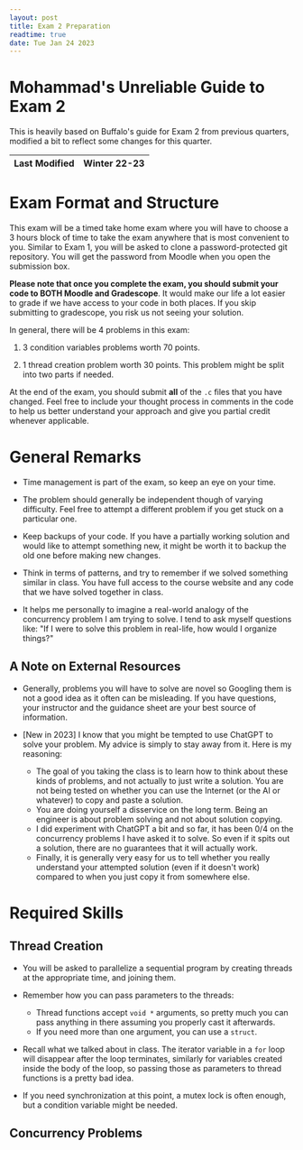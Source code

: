 ```yaml
---
layout: post
title: Exam 2 Preparation
readtime: true
date: Tue Jan 24 2023 
---
```


# Mohammad's Unreliable Guide to Exam 2

This is heavily based on Buffalo's guide for Exam 2 from previous quarters,
modified a bit to reflect some changes for this quarter.


| Last Modified | Winter 22-23 |
| :------------ | ------------ |

# Exam Format and Structure

This exam will be a timed take home exam where you will have to choose a 3 hours
block of time to take the exam anywhere that is most convenient to you. Similar
to Exam 1, you will be asked to clone a password-protected git repository. You
will get the password from Moodle when you open the submission box.

**Please note that once you complete the exam, you should submit your code to
BOTH Moodle and Gradescope**. It would make our life a lot easier to grade if we
have access to your code in both places. If you skip submitting to gradescope,
you risk us not seeing your solution.

In general, there will be 4 problems in this exam:

1. 3 condition variables problems worth 70 points.

2. 1 thread creation problem worth 30 points. This problem might be split into
   two parts if needed.

At the end of the exam, you should submit **all** of the `.c` files that you
have changed. Feel free to include your thought process in comments in the code
to help us better understand your approach and give you partial credit whenever
applicable.

# General Remarks

- Time management is part of the exam, so keep an eye on your time.

- The problem should generally be independent though of varying difficulty. Feel
  free to attempt a different problem if you get stuck on a particular one.

- Keep backups of your code. If you have a partially working solution and would
  like to attempt something new, it might be worth it to backup the old one
  before making new changes.

- Think in terms of patterns, and try to remember if we solved something similar
  in class. You have full access to the course website and any code that we have
  solved together in class.

- It helps me personally to imagine a real-world analogy of the concurrency
  problem I am trying to solve. I tend to ask myself questions like: "If I were
  to solve this problem in real-life, how would I organize things?"

## A Note on External Resources

- Generally, problems you will have to solve are novel so Googling them is not a
  good idea as it often can be misleading. If you have questions, your
  instructor and the guidance sheet are your best source of information.

- [New in 2023] I know that you might be tempted to use ChatGPT to solve your
  problem. My advice is simply to stay away from it. Here is my reasoning:
  - The goal of you taking the class is to learn how to think about these kinds
    of problems, and not actually to just write a solution. You are not being
    tested on whether you can use the Internet (or the AI or whatever) to copy
    and paste a solution.
  - You are doing yourself a disservice on the long term. Being an engineer is
    about problem solving and not about solution copying.
  - I did experiment with ChatGPT a bit and so far, it has been 0/4 on the
    concurrency problems I have asked it to solve. So even if it spits out a
    solution, there are no guarantees that it will actually work.
  - Finally, it is generally very easy for us to tell whether you really
    understand your attempted solution (even if it doesn't work) compared to
    when you just copy it from somewhere else.

# Required Skills

## Thread Creation

- You will be asked to parallelize a sequential program by creating threads at
  the appropriate time, and joining them.

- Remember how you can pass parameters to the threads:
  - Thread functions accept `void *` arguments, so pretty much you can pass
    anything in there assuming you properly cast it afterwards.
  - If you need more than one argument, you can use a `struct`.

- Recall what we talked about in class. The iterator variable in a `for` loop
  will disappear after the loop terminates, similarly for variables created
  inside the body of the loop, so passing those as parameters to thread
  functions is a pretty bad idea.

- If you need synchronization at this point, a mutex lock is often enough, but a
  condition variable might be needed.

## Concurrency Problems


